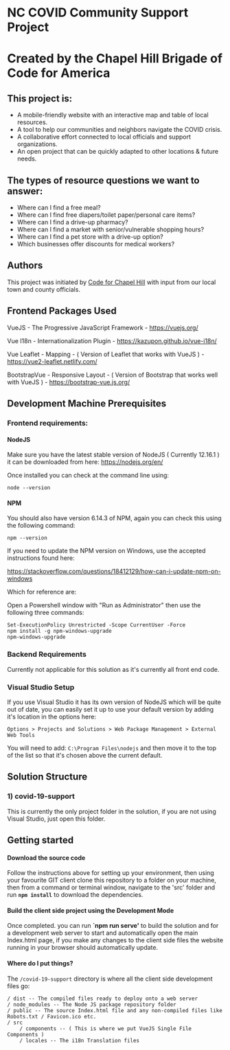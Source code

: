 # NC COVID Community Support Project
# Created by the Chapel Hill Brigade of Code for America

## This project is:
* A mobile-friendly website with an interactive map and table of local resources.
* A tool to help our communities and neighbors navigate the COVID crisis.
* A collaborative effort connected to local officials and support organizations.
* An open project that can be quickly adapted to other locations & future needs.

## The types of resource questions we want to answer:
* Where can I find a free meal?
* Where can I find free diapers/toilet paper/personal care items?
* Where can I find a drive-up pharmacy?
* Where can I find a market with senior/vulnerable shopping hours?
* Where can I find a pet store with a drive-up option?
* Which businesses offer discounts for medical workers?

## Authors
This project was initiated by [Code for Chapel Hill](http://www.codeforchapelhill.com/) with input from our local town and county officials.

## Frontend Packages Used

VueJS - The Progressive JavaScript Framework - https://vuejs.org/

Vue I18n - Internationalization Plugin - https://kazupon.github.io/vue-i18n/

Vue Leaflet - Mapping - ( Version of Leaflet that works with VueJS ) - https://vue2-leaflet.netlify.com/ 

BootstrapVue - Responsive Layout - ( Version of Bootstrap that works well with VueJS ) - https://bootstrap-vue.js.org/

## Development Machine Prerequisites 

### Frontend requirements:

#### NodeJS
Make sure you have the latest stable version of NodeJS ( Currently 12.16.1 ) it can be downloaded from here: https://nodejs.org/en/

Once installed you can check at the command line using:

`node --version`

#### NPM
You should also have version 6.14.3 of NPM, again you can check this using the following command:

`npm --version`

If you need to update the NPM version on Windows, use the accepted instructions found here:

https://stackoverflow.com/questions/18412129/how-can-i-update-npm-on-windows

Which for reference are:

Open a Powershell window with "Run as Administrator" then use the following three commands:

```
Set-ExecutionPolicy Unrestricted -Scope CurrentUser -Force
npm install -g npm-windows-upgrade
npm-windows-upgrade
```

### Backend Requirements

Currently not applicable for this solution as it's currently all front end code.

### Visual Studio Setup
If you use Visual Studio it has its own version of NodeJS which will be quite out of date, you can easily set it up to use your default version by adding it's location in the options here:

`Options > Projects and Solutions > Web Package Management > External Web Tools`

You will need to add: `C:\Program Files\nodejs` and then move it to the top of the list so that it's chosen above the current default.

## Solution Structure

### 1) covid-19-support
This is currently the only project folder in the solution, if you are not using Visual Studio, just open this folder.

## Getting started

#### Download the source code
Follow the instructions above for setting up your environment, then using your favourite GIT client clone this repository to a folder on your machine, then from a command or terminal window, navigate to the 'src' folder and run **`npm install`** to download the dependencies. 

#### Build the client side project using the Development Mode
Once completed. you can run **`npm run serve'** to build the solution and for a development web server to start and automatically open the main Index.html page, if you make any changes to the client side files the website running in your browser should automatically update.


#### Where do I put things?

The `/covid-19-support` directory is where all the client side development files go:

```
/ dist -- The compiled files ready to deploy onto a web server
/ node_modules -- The Node JS package repository folder
/ public -- The source Index.html file and any non-compiled files like Robots.txt / Favicon.ico etc.
/ src
    / components -- ( This is where we put VueJS Single File Components )
    / locales -- The i18n Translation files       
```
